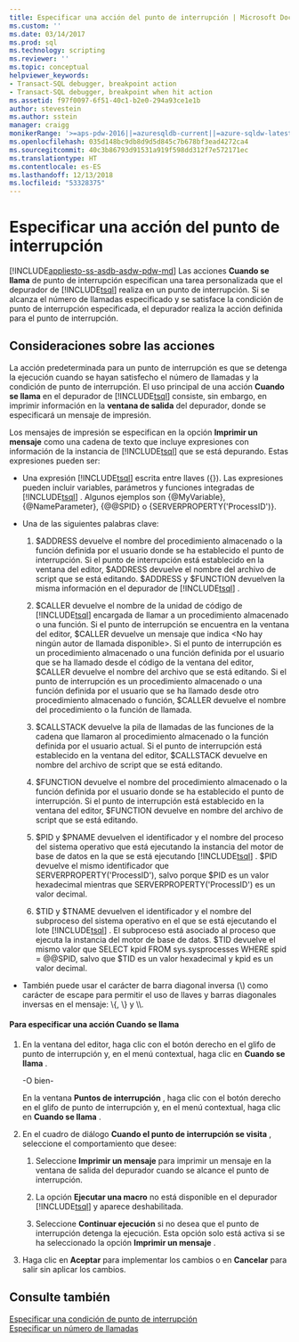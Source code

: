 ```yaml
---
title: Especificar una acción del punto de interrupción | Microsoft Docs
ms.custom: ''
ms.date: 03/14/2017
ms.prod: sql
ms.technology: scripting
ms.reviewer: ''
ms.topic: conceptual
helpviewer_keywords:
- Transact-SQL debugger, breakpoint action
- Transact-SQL debugger, breakpoint when hit action
ms.assetid: f97f0097-6f51-40c1-b2e0-294a93ce1e1b
author: stevestein
ms.author: sstein
manager: craigg
monikerRange: '>=aps-pdw-2016||=azuresqldb-current||=azure-sqldw-latest||>=sql-server-2016||=sqlallproducts-allversions||>=sql-server-linux-2017||=azuresqldb-mi-current'
ms.openlocfilehash: 035d148bc9db8d9d5d845c7b678bf3ead4272ca4
ms.sourcegitcommit: 40c3b86793d91531a919f598dd312f7e572171ec
ms.translationtype: HT
ms.contentlocale: es-ES
ms.lasthandoff: 12/13/2018
ms.locfileid: "53328375"
---
```

# <a name="specify-a-breakpoint-action"></a>Especificar una acción del punto de interrupción
[!INCLUDE[appliesto-ss-asdb-asdw-pdw-md](../../includes/appliesto-ss-asdb-asdw-pdw-md.md)]
  Las acciones **Cuando se llama** de punto de interrupción especifican una tarea personalizada que el depurador de [!INCLUDE[tsql](../../includes/tsql-md.md)] realiza en un punto de interrupción. Si se alcanza el número de llamadas especificado y se satisface la condición de punto de interrupción especificada, el depurador realiza la acción definida para el punto de interrupción.  
  
##  <a name="BKMK_ActionConsiderations"></a> Consideraciones sobre las acciones  
 La acción predeterminada para un punto de interrupción es que se detenga la ejecución cuando se hayan satisfecho el número de llamadas y la condición de punto de interrupción. El uso principal de una acción **Cuando se llama** en el depurador de [!INCLUDE[tsql](../../includes/tsql-md.md)] consiste, sin embargo, en imprimir información en la **ventana de salida** del depurador, donde se especificará un mensaje de impresión.  
  
 Los mensajes de impresión se especifican en la opción **Imprimir un mensaje** como una cadena de texto que incluye expresiones con información de la instancia de [!INCLUDE[tsql](../../includes/tsql-md.md)] que se está depurando. Estas expresiones pueden ser:  
  
-   Una expresión [!INCLUDE[tsql](../../includes/tsql-md.md)] escrita entre llaves ({}). Las expresiones pueden incluir variables, parámetros y funciones integradas de [!INCLUDE[tsql](../../includes/tsql-md.md)] . Algunos ejemplos son {@MyVariable}, {@NameParameter}, {@@SPID} o {SERVERPROPERTY('ProcessID')}.  
  
-   Una de las siguientes palabras clave:  
  
    1.  $ADDRESS devuelve el nombre del procedimiento almacenado o la función definida por el usuario donde se ha establecido el punto de interrupción. Si el punto de interrupción está establecido en la ventana del editor, $ADDRESS devuelve el nombre del archivo de script que se está editando. $ADDRESS y $FUNCTION devuelven la misma información en el depurador de [!INCLUDE[tsql](../../includes/tsql-md.md)] .  
  
    2.  $CALLER devuelve el nombre de la unidad de código de [!INCLUDE[tsql](../../includes/tsql-md.md)] encargada de llamar a un procedimiento almacenado o una función. Si el punto de interrupción se encuentra en la ventana del editor, $CALLER devuelve un mensaje que indica \<No hay ningún autor de llamada disponible>. Si el punto de interrupción es un procedimiento almacenado o una función definida por el usuario que se ha llamado desde el código de la ventana del editor, $CALLER devuelve el nombre del archivo que se está editando. Si el punto de interrupción es un procedimiento almacenado o una función definida por el usuario que se ha llamado desde otro procedimiento almacenado o función, $CALLER devuelve el nombre del procedimiento o la función de llamada.  
  
    3.  $CALLSTACK devuelve la pila de llamadas de las funciones de la cadena que llamaron al procedimiento almacenado o la función definida por el usuario actual. Si el punto de interrupción está establecido en la ventana del editor, $CALLSTACK devuelve en nombre del archivo de script que se está editando.  
  
    4.  $FUNCTION devuelve el nombre del procedimiento almacenado o la función definida por el usuario donde se ha establecido el punto de interrupción. Si el punto de interrupción está establecido en la ventana del editor, $FUNCTION devuelve en nombre del archivo de script que se está editando.  
  
    5.  $PID y $PNAME devuelven el identificador y el nombre del proceso del sistema operativo que está ejecutando la instancia del motor de base de datos en la que se está ejecutando [!INCLUDE[tsql](../../includes/tsql-md.md)] . $PID devuelve el mismo identificador que SERVERPROPERTY('ProcessID'), salvo porque $PID es un valor hexadecimal mientras que SERVERPROPERTY('ProcessID') es un valor decimal.  
  
    6.  $TID y $TNAME devuelven el identificador y el nombre del subproceso del sistema operativo en el que se está ejecutando el lote [!INCLUDE[tsql](../../includes/tsql-md.md)] . El subproceso está asociado al proceso que ejecuta la instancia del motor de base de datos. $TID devuelve el mismo valor que SELECT kpid FROM sys.sysprocesses WHERE spid = @@SPID, salvo que $TID es un valor hexadecimal y kpid es un valor decimal.  
  
-   También puede usar el carácter de barra diagonal inversa (\\) como carácter de escape para permitir el uso de llaves y barras diagonales inversas en el mensaje: \\{, \\} y \\\\.  
  
#### <a name="to-specify-a-when-hit-action"></a>Para especificar una acción Cuando se llama  
  
1.  En la ventana del editor, haga clic con el botón derecho en el glifo de punto de interrupción y, en el menú contextual, haga clic en **Cuando se llama** .  
  
     -O bien-  
  
     En la ventana **Puntos de interrupción** , haga clic con el botón derecho en el glifo de punto de interrupción y, en el menú contextual, haga clic en **Cuando se llama** .  
  
2.  En el cuadro de diálogo **Cuando el punto de interrupción se visita** , seleccione el comportamiento que desee:  
  
    1.  Seleccione **Imprimir un mensaje** para imprimir un mensaje en la ventana de salida del depurador cuando se alcance el punto de interrupción.  
  
    2.  La opción **Ejecutar una macro** no está disponible en el depurador [!INCLUDE[tsql](../../includes/tsql-md.md)] y aparece deshabilitada.  
  
    3.  Seleccione **Continuar ejecución** si no desea que el punto de interrupción detenga la ejecución. Esta opción solo está activa si se ha seleccionado la opción **Imprimir un mensaje** .  
  
3.  Haga clic en **Aceptar** para implementar los cambios o en **Cancelar** para salir sin aplicar los cambios.  
  
## <a name="see-also"></a>Consulte también  
 [Especificar una condición de punto de interrupción](../../relational-databases/scripting/specify-a-breakpoint-condition.md)   
 [Especificar un número de llamadas](../../relational-databases/scripting/specify-a-hit-count.md)  
